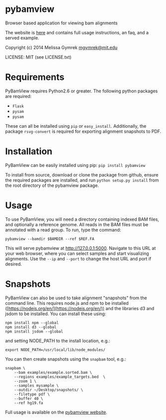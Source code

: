 pybamview
=========

Browser based application for viewing bam alignments

The website is [here](http://melissagymrek.com/pybamview/) and contains full usage instructions, an faq, and a served example.

Copyright (c) 2014 Melissa Gymrek <mgymrek@mit.edu>

LICENSE: MIT (see LICENSE.txt)

Requirements
==========
PyBamView requires Python2.6 or greater. The following python packages are required:

* ```Flask```
* ```pysam```
* ```pysam```

These can all be installed using ```pip``` or ```easy_install```. Additionally, the package ```rsvg-convert``` is required for exporting alignment snapshots to PDF.

Installation
==========

PyBamView can be easily installed using pip: ```pip install pybamview```

To install from source, download or clone the package from github, ensure the required packages are installed, and run ```python setup.py install``` from the root directory of the pybamview package.

Usage
===========

To use PyBamView, you will need a directory containing indexed BAM files, and optionally a reference genome. All reads in the BAM files must be annotated with a read group. To run, type the command:

```pybamview --bamdir $BAMDIR --ref $REF.FA```

This will serve pybamview at http://127.0.0.1:5000. Navigate to this URL at your web browser, where you can select samples and start visualizing alignments. Use the ```--ip``` and ```--port``` to change the host URL and port if desired. 

Snapshots
===========
PyBamView can also be used to take alignment "snapshots" from the command line. This requires node.js and npm to be installed ([https://nodejs.org/en/](https://nodejs.org/en/)) and the libraries d3 and jsdom to be installed. You can install these using:

```
npm install npm --global
npm install d3 --global
npm install jsdom --global
```
and setting NODE_PATH to the install location, e.g.:

```
export NODE_PATH=/usr/local/lib/node_modules/
```

You can then create snapshots using the ```snapbam``` tool, e.g.:

```
snapbam \
	--bam examples/example.sorted.bam \
	--regions examples/example_targets.bed  \
	--zoom 1 \
	--samples mysample \
	--outdir ~/Desktop/snapshots/ \
	--filetype pdf \
	--buffer 40 \
	--ref hg19.fa
```

Full usage is available on the [pybamview website](http://melissagymrek.com/pybamview/).

